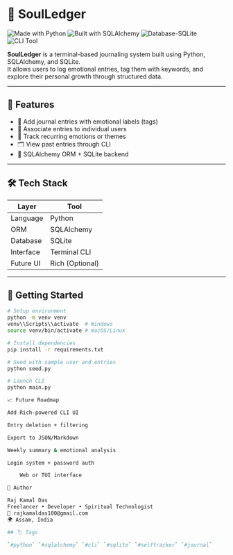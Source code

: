 # 🧠 SoulLedger

![Made with Python](https://img.shields.io/badge/Made%20with-Python-blue)
![Built with SQLAlchemy](https://img.shields.io/badge/ORM-SQLAlchemy-red)
![Database-SQLite](https://img.shields.io/badge/Database-SQLite-lightgrey)
![CLI Tool](https://img.shields.io/badge/interface-Terminal%20CLI-yellow)

**SoulLedger** is a terminal-based journaling system built using Python, SQLAlchemy, and SQLite.  
It allows users to log emotional entries, tag them with keywords, and explore their personal growth through structured data.

---

## 📌 Features

- 📝 Add journal entries with emotional labels (tags)
- 👤 Associate entries to individual users
- 🧠 Track recurring emotions or themes
- 🗂️ View past entries through CLI
- 🧪 SQLAlchemy ORM + SQLite backend

---

## 🛠️ Tech Stack

| Layer       | Tool              |
|-------------|-------------------|
| Language    | Python            |
| ORM         | SQLAlchemy        |
| Database    | SQLite            |
| Interface   | Terminal CLI      |
| Future UI   | Rich (Optional)   |

---

## 🚀 Getting Started

```bash
# Setup environment
python -m venv venv
venv\\Scripts\\activate  # Windows
source venv/bin/activate # macOS/Linux

# Install dependencies
pip install -r requirements.txt

# Seed with sample user and entries
python seed.py

# Launch CLI
python main.py

📈 Future Roadmap

Add Rich-powered CLI UI

Entry deletion + filtering

Export to JSON/Markdown

Weekly summary & emotional analysis

Login system + password auth

    Web or TUI interface

👤 Author

Raj Kamal Das
Freelancer • Developer • Spiritual Technologist
📧 rajkamaldas100@gmail.com
🌍 Assam, India

## 🏷️ Tags

`#python` `#sqlalchemy` `#cli` `#sqlite` `#selftracker` `#journal`
